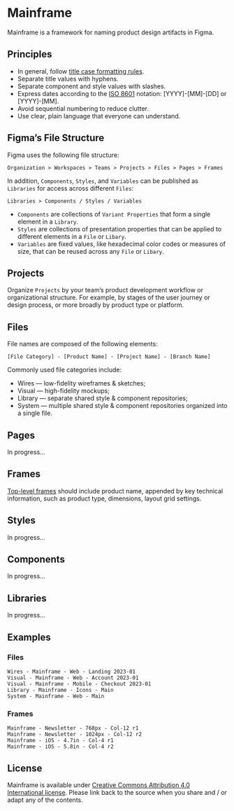 # Mainframe

Mainframe is a framework for naming product design artifacts in Figma.

## Principles

* In general, follow [title case formatting rules](https://en.wikipedia.org/wiki/Title_case).
* Separate title values with hyphens.
* Separate component and style values with slashes.
* Express dates according to the [ISO 8601](https://www.iso.org/iso-8601-date-and-time-format.html) notation: [YYYY]-[MM]-[DD] or [YYYY]-[MM].
* Avoid sequential numbering to reduce clutter.
* Use clear, plain language that everyone can understand. 

## Figma’s File Structure

Figma uses the following file structure:

```
Organization > Workspaces > Teams > Projects > Files > Pages > Frames
```

In addition, `Components`, `Styles`, and `Variables` can be published as `Libraries` for access across different `Files`:

```
Libraries > Components / Styles / Variables
```

* `Components` are collections of `Variant Properties` that form a single element in a `Library`.
* `Styles` are collections of presentation properties that can be applied to different elements in a `File` or `Libary`.
* `Variables` are fixed values, like hexadecimal color codes or measures of size, that can be reused across any `File` or `Libary`.

## Projects

Organize `Projects` by your team’s product development workflow or organizational structure. For example, by stages of the user journey or design process, or more broadly by product type or platform.

## Files

File names are composed of the following elements:

```
[File Category] - [Product Name] - [Project Name] - [Branch Name]
```

Commonly used file categories include:

* Wires — low-fidelity wireframes & sketches;
* Visual — high-fidelity mockups;
* Library — separate shared style & component repositories;
* System — multiple shared style & component repositories organized into a single file.

## Pages

In progress...

## Frames

[Top-level frames](https://help.figma.com/hc/en-us/articles/360039959014) should include product name, appended by key technical information, such as product type, dimensions, layout grid settings.

## Styles

In progress...

## Components

In progress...

## Libraries

In progress...

## Examples

### Files

```
Wires - Mainframe - Web - Landing 2023-01
Visual - Mainframe - Web - Account 2023-01
Visual - Mainframe - Mobile - Checkout 2023-01
Library - Mainframe - Icons - Main
System - Mainframe - Web - Main
```

### Frames

```
Mainframe - Newsletter - 768px - Col-12 r1
Mainframe - Newsletter - 1024px - Col-12 r2
Mainframe - iOS - 4.7in - Col-4 r1
Mainframe - iOS - 5.8in - Col-4 r2
```

## License

Mainframe is available under [Creative Commons Attribution 4.0 International license](https://creativecommons.org/licenses/by/4.0/). Please link back to the source when you share and / or adapt any of the contents.
